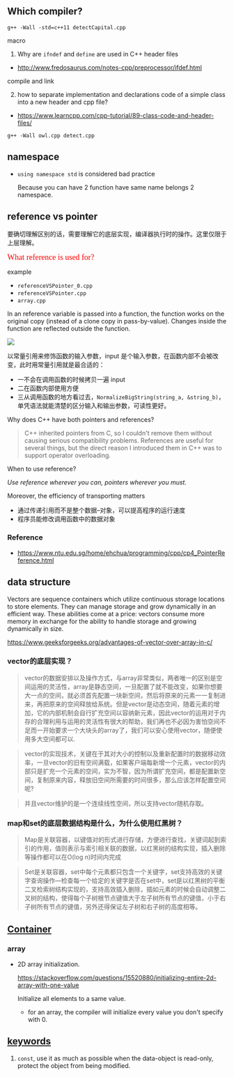 ## Which compiler?
` g++ -Wall -std=c++11 detectCapital.cpp `

macro

1. Why are `ifndef` and `define` are used in C++ header files
  * http://www.fredosaurus.com/notes-cpp/preprocessor/ifdef.html

compile and link

2. how to separate implementation and declarations code of a simple class into a new header and cpp file?
  * https://www.learncpp.com/cpp-tutorial/89-class-code-and-header-files/

  `g++ -Wall owl.cpp detect.cpp`
## namespace
* `using namespace std` is considered bad practice

  Because you can have 2 function have same name belongs 2 namespace.

## reference vs pointer
要确切理解区别的话，需要理解它的底层实现，编译器执行时的操作。这里仅限于上层理解。

<span style="font-family: New York Times; font-size: 1.3em; color: red;">
What reference is used for?
</span> 

example
* `referenceVSPointer_0.cpp`
* `referenceVSPointer.cpp`
* `array.cpp`

In an reference variable is passed into a function, the function works on the original copy (instead of a clone copy in pass-by-value). Changes inside the function are reflected outside the function.

 ![](https://www.mathwarehouse.com/programming/images/pass-by-reference-vs-pass-by-value-animation.gif)


以常量引用来修饰函数的输入参数，input 是个输入参数，在函数内部不会被改变，此时用常量引用就是最合适的：
* 一不会在调用函数的时候拷贝一遍 input
* 二在函数内部使用方便
* 三从调用函数的地方看过去，`NormalizeBigString(string_a, &string_b)`，单凭语法就能清楚的区分输入和输出参数，可读性更好。


<span style="font-family: New York Times; font-size: 1.2em; color: red;">

</span>

Why does C++ have both pointers and references?
> C++ inherited pointers from C, so I couldn't remove them without causing serious compatibility problems. References are useful for several things, but the direct reason I introduced them in C++ was to support operator overloading.

When to use reference?


*Use reference wherever you can, pointers wherever you must.*

Moreover, the efficiency of transporting  matters
* 通过传递引用而不是整个数据–对象，可以提高程序的运行速度
* 程序员能修改调用函数中的数据对象


### Reference
* https://www.ntu.edu.sg/home/ehchua/programming/cpp/cp4_PointerReference.html
## data structure
Vectors are sequence containers which utilize continuous storage locations to store elements. They can manage storage and grow dynamically in an efficient way. These abilities come at a price: vectors consume more memory in exchange for the ability to handle storage and growing dynamically in size.

https://www.geeksforgeeks.org/advantages-of-vector-over-array-in-c/

### vector的底层实现？
> vector的数据安排以及操作方式，与array非常类似，两者唯一的区别是空间运用的灵活性，array是静态空间，一旦配置了就不能改变，如果你想要大一点的空间，就必须首先配置一块新空间，然后将原来的元素一一复制进来，再把原来的空间释放给系统。但是vector是动态空间，随着元素的增加，它的内部机制会自行扩充空间以容纳新元素，因此vector的运用对于内存的合理利用与运用的灵活性有很大的帮助，我们再也不必因为害怕空间不足而一开始要求一个大块头的array了，我们可以安心使用vector，随便使用多大空间都可以.

> vector的实现技术，关键在于其对大小的控制以及重新配置时的数据移动效率，一旦vector的旧有空间满载，如果客户端每新增一个元素，vector的内部只是扩充一个元素的空间，实为不智，因为所谓扩充空间，都是配置新空间，复制原来内容，释放旧空间所需要的时间很多，那么应该怎样配置空间呢?

> 并且vector维护的是一个连续线性空间，所以支持vector随机存取。

### map和set的底层数据结构是什么，为什么使用红黑树？
> Map是关联容器，以键值对的形式进行存储，方便进行查找，关键词起到索引的作用，值则表示与索引相关联的数据，以红黑树的结构实现，插入删除等操作都可以在O(log n)时间内完成

> Set是关联容器，set中每个元素都只包含一个关键字，set支持高效的关键字查询操作—检查每一个给定的关键字是否在set中，set是以红黑树的平衡二叉检索树结构实现的，支持高效插入删除，插如元素的时候会自动调整二叉树的结构，使得每个子树根节点键值大于左子树所有节点的键值，小于右子树所有节点的键值，另外还得保证左子树和右子树的高度相等。

## [Container](https://en.cppreference.com/w/cpp/container)
### array
* 2D array initialization.

    https://stackoverflow.com/questions/15520880/initializing-entire-2d-array-with-one-value

    Initialize all elements to a same value.

    * for an array, the compiler will initialize every value you don't specify with 0.

## [keywords](https://en.cppreference.com/w/cpp/keyword)

1. `const`,  use it as much as possible when the data-object is read-only, protect the object from being modified. 